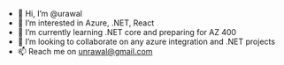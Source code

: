 - 👋 Hi, I’m @urawal
- 👀 I’m interested in Azure, .NET, React
- 🌱 I’m currently learning .NET core and preparing for AZ 400
- 💞️ I’m looking to collaborate on any azure integration and .NET projects
- 📫 Reach me on unrawal@gmail.com

<!---
urawal/urawal is a ✨ special ✨ repository because its `README.md` (this file) appears on your GitHub profile.
You can click the Preview link to take a look at your changes.
--->
